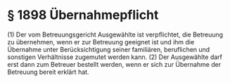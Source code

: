 # § 1898 Übernahmepflicht
(1) Der vom Betreuungsgericht Ausgewählte ist verpflichtet, die Betreuung zu übernehmen, wenn er zur Betreuung geeignet ist und ihm die Übernahme unter Berücksichtigung seiner familiären, beruflichen und sonstigen Verhältnisse zugemutet werden kann.
(2) Der Ausgewählte darf erst dann zum Betreuer bestellt werden, wenn er sich zur Übernahme der Betreuung bereit erklärt hat.